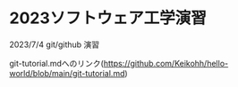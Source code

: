 # 2023ソフトウェア工学演習
2023/7/4
git/github 演習

git-tutorial.mdへのリンク(https://github.com/Keikohh/hello-world/blob/main/git-tutorial.md)